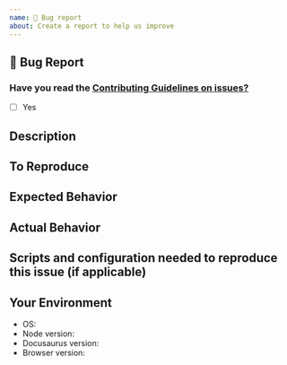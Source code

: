 ```yaml
---
name: 🐛 Bug report
about: Create a report to help us improve
---
```


## 🐛 Bug Report

### Have you read the [Contributing Guidelines on issues?](https://github.com/saucelabs/sauce-docs/blob/main/docs/contributing.md)

- [ ] Yes

## Description

<!--A clear and concise description of what the bug is.-->

## To Reproduce

<!--Steps to reproduce the behavior (including the executed commands):-->

## Expected Behavior

<!--A clear and concise description of what you expected to happen.-->

## Actual Behavior

<!--A clear and concise description of what actually happened-->

## Scripts and configuration needed to reproduce this issue (if applicable)

<!--Please provide the scripts and configuration to reproduce the issue you
are reporting, if the setup is more complex, GitHub repo links are also OK.-->

<!--Issues without a reproduction script are likely to stall and eventually be closed.-->

## Your Environment

* OS: <!-- Windows 10? OSX? -->
* Node version:
* Docusaurus version:
* Browser version:
